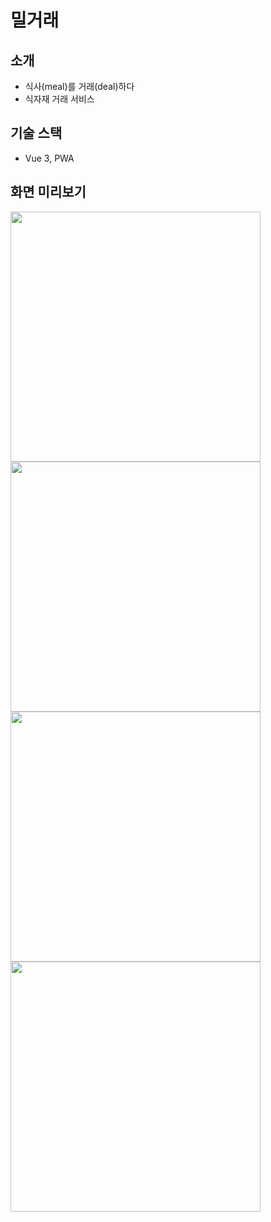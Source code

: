 # 밀거래

## 소개
- 식사(meal)를 거래(deal)하다
- 식자재 거래 서비스 

## 기술 스택
- Vue 3, PWA


## 화면 미리보기

<div>
    <img src="https://github.com/lcw3176/meal-deal-front/assets/59993347/06d685a5-5221-4437-bef7-12c251a394bc" width=400>
    <img src="https://github.com/lcw3176/meal-deal-front/assets/59993347/b19e904b-d182-45da-872a-fd4abae2d7d4" width=400>
</div>

<div>
    <img src="https://github.com/lcw3176/meal-deal-front/assets/59993347/405b1b76-7489-4841-bf94-fcd95174694f" width=400>
    <img src="https://github.com/lcw3176/meal-deal-front/assets/59993347/4262c552-80cd-4feb-b9f1-9ce3c5e56bbe" width=400>
</div>